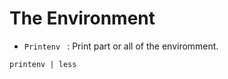 # The Environment 

* ```Printenv ``` : Print part or all of the enviromment.

```printenv | less```

